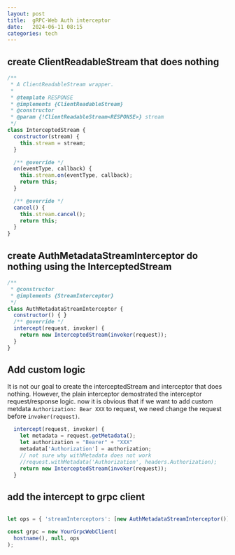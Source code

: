 ```yaml
---
layout: post
title:  gRPC-Web Auth interceptor
date:   2024-06-11 08:15
categories: tech 
---
```


## create ClientReadableStream that does nothing

```js
/**
 * A ClientReadableStream wrapper.
 *
 * @template RESPONSE
 * @implements {ClientReadableStream}
 * @constructor
 * @param {!ClientReadableStream<RESPONSE>} stream
 */
class InterceptedStream {
  constructor(stream) {
    this.stream = stream;
  }

  /** @override */
  on(eventType, callback) {
    this.stream.on(eventType, callback);
    return this;
  }

  /** @override */
  cancel() {
    this.stream.cancel();
    return this;
  }
}
```

## create AuthMetadataStreamInterceptor do nothing using the InterceptedStream

```js
/**
 * @constructor
 * @implements {StreamInterceptor}
 */
class AuthMetadataStreamInterceptor {
  constructor() { }
  /** @override */
  intercept(request, invoker) {
    return new InterceptedStream(invoker(request));
  }
}
```

## Add custom logic

It is not our goal to create the interceptedStream and interceptor that does nothing.
However, the plain interceptor demostrated the interceptor  request/response logic.
now it is obvious that if we want to add custom metdata `Authorization: Bear XXX` to request, we need change the request before `invoker(request)`.


```js
  intercept(request, invoker) {
    let metadata = request.getMetadata();
    let authorization = "Bearer" + "XXX"
    metadata['Authorization'] = authorization;
    // not sure why withMetadata does not work
    //request.withMetadata('Authorization', headers.Authorization);
    return new InterceptedStream(invoker(request));
  }
```


## add the intercept to grpc client

```js

let ops = { 'streamInterceptors': [new AuthMetadataStreamInterceptor()] };

const grpc = new YourGrpcWebClient(
  hostname(), null, ops
);
```

